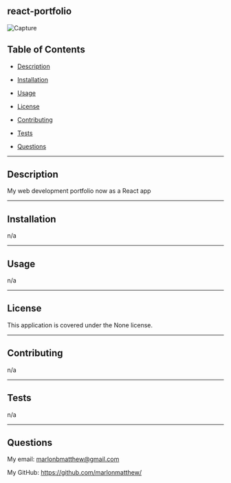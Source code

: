 ## react-portfolio

![Capture](https://user-images.githubusercontent.com/73320305/116298033-d3594f80-a750-11eb-9b19-75b4a8e972d3.PNG)

## Table of Contents

- [Description](#description)

- [Installation](#installation)

- [Usage](#usage)

- [License](#license)

- [Contributing](#contributing)

- [Tests](#tests)

- [Questions](#questions)

---

## Description

My web development portfolio now as a React app

---

## Installation

n/a

---

## Usage

n/a

---

## License

This application is covered under the None license.

---

## Contributing

n/a

---

## Tests

n/a

---

## Questions

My email: marlonbmatthew@gmail.com

My GitHub: https://github.com/marlonmatthew/
